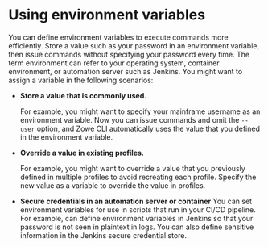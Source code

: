 # Using environment variables

You can define environment variables to execute commands more efficiently. Store a value such as your password in an environment variable, then issue commands without specifying your password every time. The term environment can refer to your operating system, container environment, or automation server such as Jenkins.
You might want to assign a variable in the following scenarios:

* **Store a value that is commonly used.**

    For example, you might want to specify your mainframe username as an environment variable. Now you can issue commands and omit the `--user` option, and Zowe CLI automatically uses the value that you defined in the environment variable.
* **Override a value in existing profiles.**

    For example, you might want to override a value that you previously defined in multiple profiles to avoid recreating each profile. Specify the new value as a variable to override the value in profiles.
* **Secure credentials in an automation server or container**
    You can set environment variables for use in scripts that run in your CI/CD pipeline. For example, can define environment variables in Jenkins so that your password is not seen in plaintext in logs. You can also define sensitive information in the Jenkins secure credential store.